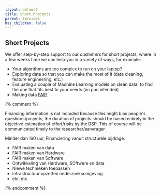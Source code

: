 ```yaml
---
layout: default
title: Short Projects
parent: Services
has_children: false
---
```


## Short Projects

We offer step-by-step support to our *customers* for short projects, where in a few weeks time we can help you in a variety of ways, for example:

- Your algorithms are too complex to run on your laptop?
- Exploring data so that you can make the most of it (data cleaning, feature engineering, etc.)
- Evaluating a couple of Machine Learning models on clean data, to find the one that fits best to your needs (no pun intended)
- Making data [FAIR](https://www.go-fair.org/fair-principles/)

{% comment %}

Financing information is not included because this might bias people's questions/projects; the duration of projects should be based entirely in the objective estimation of effort/risks by the DSP. This of course will be communicated timely to the researcher/aanvrager.

Minder dan 160 uur, Financiering vanuit structurele bijdrage. 
- FAIR maken van data
- FAIR maken van Hardware 
- FAIR maken van Software
- Ontwikkeling van Hardware, SOftware en data
- Niewe technieken toepassen
- Infrastructuur opzetten onderzoeksomgeving
- etc. etc. 

{% endcomment %}

